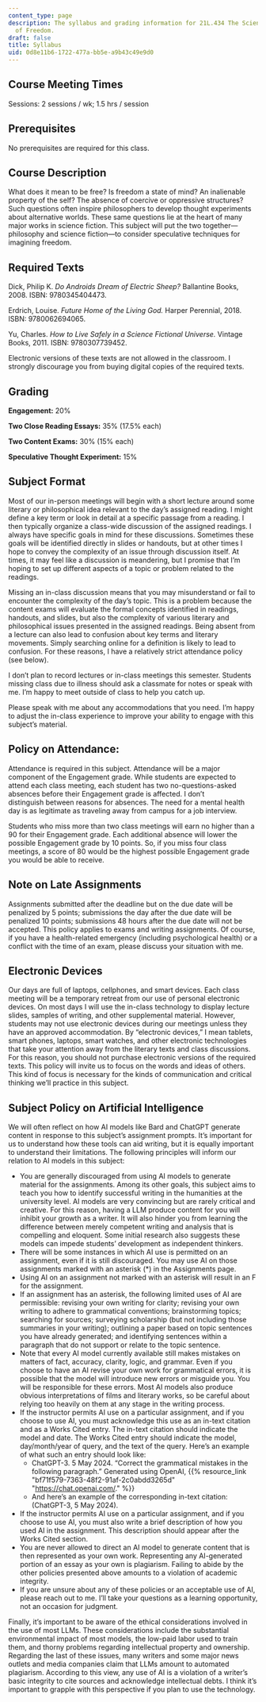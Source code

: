 ```yaml
---
content_type: page
description: The syllabus and grading information for 21L.434 The Science Fiction
  of Freedom.
draft: false
title: Syllabus
uid: 0d8e11b6-1722-477a-bb5e-a9b43c49e9d0
---
```

## Course Meeting Times

Sessions: 2 sessions / wk; 1.5 hrs / session

## Prerequisites

No prerequisites are required for this class.

## Course Description

What does it mean to be free? Is freedom a state of mind? An inalienable property of the self? The absence of coercive or oppressive structures? Such questions often inspire philosophers to develop thought experiments about alternative worlds. These same questions lie at the heart of many major works in science fiction. This subject will put the two together—philosophy and science fiction—to consider speculative techniques for imagining freedom.

## Required Texts

Dick, Philip K. *Do Androids Dream of Electric Sheep?* Ballantine Books, 2008. ISBN: 9780345404473.

Erdrich, Louise. *Future Home of the Living God.* Harper Perennial, 2018. ISBN: 9780062694065.

Yu, Charles. *How to Live Safely in a Science Fictional Universe.* Vintage Books, 2011. ISBN: 9780307739452.

Electronic versions of these texts are not allowed in the classroom. I strongly discourage you from buying digital copies of the required texts.

## Grading

**Engagement:** 20%

**Two Close Reading Essays:** 35% (17.5% each)

**Two Content Exams:** 30% (15% each)

**Speculative Thought Experiment:** 15%

## Subject Format

Most of our in-person meetings will begin with a short lecture around some literary or philosophical idea relevant to the day’s assigned reading. I might define a key term or look in detail at a specific passage from a reading. I then typically organize a class-wide discussion of the assigned readings. I always have specific goals in mind for these discussions. Sometimes these goals will be identified directly in slides or handouts, but at other times I hope to convey the complexity of an issue through discussion itself. At times, it may feel like a discussion is meandering, but I promise that I’m hoping to set up different aspects of a topic or problem related to the readings.

Missing an in-class discussion means that you may misunderstand or fail to encounter the complexity of the day’s topic. This is a problem because the content exams will evaluate the formal concepts identified in readings, handouts, and slides, but also the complexity of various literary and philosophical issues presented in the assigned readings. Being absent from a lecture can also lead to confusion about key terms and literary movements. Simply searching online for a definition is likely to lead to confusion. For these reasons, I have a relatively strict attendance policy (see below).

I don’t plan to record lectures or in-class meetings this semester. Students missing class due to illness should ask a classmate for notes or speak with me. I’m happy to meet outside of class to help you catch up.

Please speak with me about any accommodations that you need. I’m happy to adjust the in-class experience to improve your ability to engage with this subject’s material.

## Policy on Attendance:

Attendance is required in this subject. Attendance will be a major component of the Engagement grade. While students are expected to attend each class meeting, each student has two no-questions-asked absences before their Engagement grade is affected. I don’t distinguish between reasons for absences. The need for a mental health day is as legitimate as traveling away from campus for a job interview.

Students who miss more than two class meetings will earn no higher than a 90 for their Engagement grade. Each additional absence will lower the possible Engagement grade by 10 points. So, if you miss four class meetings, a score of 80 would be the highest possible Engagement grade you would be able to receive.

## Note on Late Assignments

Assignments submitted after the deadline but on the due date will be penalized by 5 points; submissions the day after the due date will be penalized 10 points; submissions 48 hours after the due date will not be accepted. This policy applies to exams and writing assignments. Of course, if you have a health-related emergency (including psychological health) or a conflict with the time of an exam, please discuss your situation with me.

## Electronic Devices

Our days are full of laptops, cellphones, and smart devices. Each class meeting will be a temporary retreat from our use of personal electronic devices. On most days I will use the in-class technology to display lecture slides, samples of writing, and other supplemental material. However, students may not use electronic devices during our meetings unless they have an approved accommodation. By “electronic devices,” I mean tablets, smart phones, laptops, smart watches, and other electronic technologies that take your attention away from the literary texts and class discussions. For this reason, you should not purchase electronic versions of the required texts. This policy will invite us to focus on the words and ideas of others. This kind of focus is necessary for the kinds of communication and critical thinking we’ll practice in this subject.

## Subject Policy on Artificial Intelligence

We will often reflect on how AI models like Bard and ChatGPT generate content in response to this subject’s assignment prompts. It’s important for us to understand how these tools can aid writing, but it is equally important to understand their limitations. The following principles will inform our relation to AI models in this subject:

- You are generally discouraged from using AI models to generate material for the assignments. Among its other goals, this subject aims to teach you how to identify successful writing in the humanities at the university level. AI models are very convincing but are rarely critical and creative. For this reason, having a LLM produce content for you will inhibit your growth as a writer. It will also hinder you from learning the difference between merely competent writing and analysis that is compelling and eloquent. Some initial research also suggests these models can impede students’ development as independent thinkers.
- There will be some instances in which AI use is permitted on an assignment, even if it is still discouraged. You may use AI on those assignments marked with an asterisk (\*) in the Assignments page.
- Using AI on an assignment not marked with an asterisk will result in an F for the assignment.
- If an assignment has an asterisk, the following limited uses of AI are permissible: revising your own writing for clarity; revising your own writing to adhere to grammatical conventions; brainstorming topics; searching for sources; surveying scholarship (but not including those summaries in your writing); outlining a paper based on topic sentences you have already generated; and identifying sentences within a paragraph that do not support or relate to the topic sentence.
- Note that every AI model currently available still makes mistakes on matters of fact, accuracy, clarity, logic, and grammar. Even if you choose to have an AI revise your own work for grammatical errors, it is possible that the model will introduce new errors or misguide you. You will be responsible for these errors. Most AI models also produce obvious interpretations of films and literary works, so be careful about relying too heavily on them at any stage in the writing process.
- If the instructor permits AI use on a particular assignment, and if you choose to use AI, you must acknowledge this use as an in-text citation and as a Works Cited entry. The in-text citation should indicate the model and date. The Works Cited entry should indicate the model, day/month/year of query, and the text of the query. Here’s an example of what such an entry should look like:
    - ChatGPT-3. 5 May 2024. “Correct the grammatical mistakes in the following paragraph.” Generated using OpenAI, {{% resource_link "bf71f579-7363-48f2-91af-2c0abdd3265d" "https://chat.openai.com/." %}}
    - And here’s an example of the corresponding in-text citation: (ChatGPT-3, 5 May 2024).
- If the instructor permits AI use on a particular assignment, and if you choose to use AI, you must also write a brief description of how you used AI in the assignment. This description should appear after the Works Cited section.
- You are never allowed to direct an AI model to generate content that is then represented as your own work. Representing any AI-generated portion of an essay as your own is plagiarism. Failing to abide by the other policies presented above amounts to a violation of academic integrity.
- If you are unsure about any of these policies or an acceptable use of AI, please reach out to me. I’ll take your questions as a learning opportunity, not an occasion for judgment.

Finally, it’s important to be aware of the ethical considerations involved in the use of most LLMs. These considerations include the substantial environmental impact of most models, the low-paid labor used to train them, and thorny problems regarding intellectual property and ownership. Regarding the last of these issues, many writers and some major news outlets and media companies claim that LLMs amount to automated plagiarism. According to this view, any use of AI is a violation of a writer’s basic integrity to cite sources and acknowledge intellectual debts. I think it’s important to grapple with this perspective if you plan to use the technology.